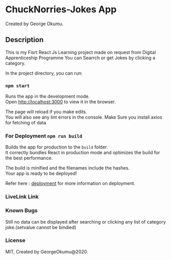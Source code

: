 # ChuckNorries-Jokes App

Created by George Okumu.

## Description
This is my Fisrt React Js Learning project made on request from Digital Apprenticeship Programme
You can Searrch or get Jokes by clicking a category.


In the project directory, you can run:

### `npm start`

Runs the app in the development mode.\
Open [http://localhost:3000](http://localhost:3000) to view it in the browser.

The page will reload if you make edits.\
You will also see any lint errors in the console.
Make Sure you install axios for fetching of data


### For Deployment `npm run build`

Builds the app for production to the `build` folder.\
It correctly bundles React in production mode and optimizes the build for the best performance.

The build is minified and the filenames include the hashes.\
Your app is ready to be deployed!

Refer here : [deployment](https://facebook.github.io/create-react-app/docs/deployment) for more information on deployment.


### LiveLink Link



### Known Bugs
Still no data can be displayed after searching or clicking any list of category joke.(setvalue cannot be bindied)


### License
MIT, Created by GeorgeOkumu@2020.

